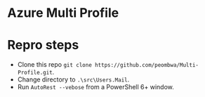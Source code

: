 # Azure Multi Profile
# Repro steps
- Clone this repo `git clone https://github.com/peombwa/Multi-Profile.git`.
- Change directory to `.\src\Users.Mail`.
- Run `AutoRest --vebose` from a PowerShell 6+ window.
